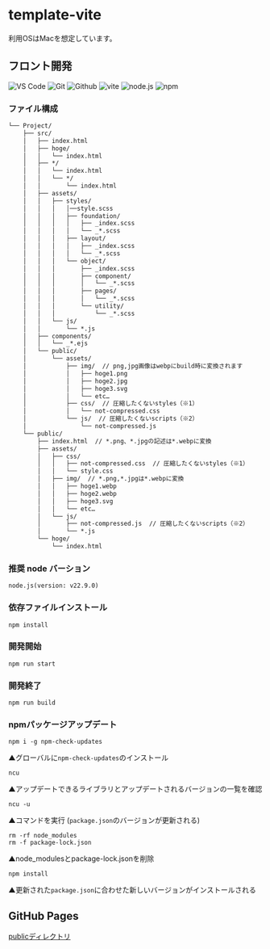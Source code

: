 # template-vite
利用OSはMacを想定しています。

## フロント開発
![VS Code](https://img.shields.io/badge/Visual%20Studio%20Code-007ACC?style=flat&logo=visualstudiocode&logoColor=ffffff)
![Git](https://img.shields.io/badge/Git-F05032?style=flat&logo=Git&logoColor=ffffff)
![Github](https://img.shields.io/badge/GitHub-181717?style=flat&logo=GitHub&logoColor=ffffff)
![vite](https://img.shields.io/badge/vite-F7C526?style=flat&logo=vite&logoColor=8971EA)
![node.js](https://img.shields.io/badge/Node.js-5FA04E?style=flat&logo=node.js&logoColor=ffffff)
![npm](https://img.shields.io/badge/npm-CB3837?style=flat&logo=npm&logoColor=ffffff)


### ファイル構成
```txt
└── Project/
    ├── src/
    │   ├── index.html
    │   ├── hoge/
    │   │   └── index.html
    │   ├── */
    │   │   └── index.html
    │   │   └── */
    │   │       └── index.html
    │   ├── assets/
    │   │   ├── styles/
    │   │   │   │──style.scss
    │   │   │   ├── foundation/
    │   │   │   │   ├── _index.scss
    │   │   │   │   └── _*.scss
    │   │   │   ├── layout/
    │   │   │   │   ├── _index.scss
    │   │   │   │   └── _*.scss
    │   │   │   └── object/
    │   │   │       ├── _index.scss
    │   │   │       ├── component/
    │   │   │       │   └── _*.scss
    │   │   │       ├── pages/
    │   │   │       │   └── _*.scss
    │   │   │       └── utility/
    │   │   │           └── _*.scss
    │   │   └── js/
    │   │       └── *.js
    │   ├── components/
    │   │   └── _*.ejs
    │   └── public/
    │       └── assets/
    │           ├── img/  // png,jpg画像はwebpにbuild時に変換されます
    │           │   ├── hoge1.png
    │           │   ├── hoge2.jpg
    │           │   ├── hoge3.svg
    │           │   └── etc…
    │           ├── css/  // 圧縮したくないstyles（※1）
    │           │   └── not-compressed.css
    │           └── js/  // 圧縮したくないscripts（※2）
    │               └── not-compressed.js
    └── public/
        ├── index.html  // *.png、*.jpgの記述は*.webpに変換
        ├── assets/
        │   ├── css/
        │   │   ├── not-compressed.css  // 圧縮したくないstyles（※1）
        │   │   └── style.css
        │   ├── img/  // *.png,*.jpgは*.webpに変換
        │   │   ├── hoge1.webp
        │   │   ├── hoge2.webp
        │   │   ├── hoge3.svg
        │   │   └── etc…
        │   └── js/
        │       ├── not-compressed.js  // 圧縮したくないscripts（※2）
        │       └── *.js
        └── hoge/
            └── index.html
```

### 推奨 node バーション

```
node.js(version: v22.9.0)
```

### 依存ファイルインストール

```
npm install
```

### 開発開始

```
npm run start
```

### 開発終了

```
npm run build
```

### npmパッケージアップデート

```
npm i -g npm-check-updates
```
▲グローバルに`npm-check-updates`のインストール

```
ncu
```
▲アップデートできるライブラリとアップデートされるバージョンの一覧を確認

```
ncu -u
```
▲コマンドを実行 (`package.json`のバージョンが更新される)

```
rm -rf node_modules
rm -f package-lock.json
```
▲node_modulesとpackage-lock.jsonを削除

```
npm install
```
▲更新された`package.json`に合わせた新しいバージョンがインストールされる


## GitHub Pages

[publicディレクトリ](https://konno1614.github.io/template-vite/public/)
